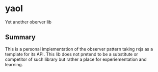 # yaol
Yet another oberver lib

## Summary

This is a personal implementation of the observer pattern taking rxjs as a template for its API. This lib does not pretend to be a substitute or competitor of such library but rather a place for experiementation and learning.
